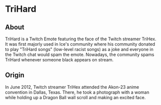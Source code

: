 # TriHard

## About
TriHard is a Twitch Emote featuring the face of the Twitch streamer TriHex. It was first majorly used in Ice's community where his community donated to play "TriHard songs" (low-level racist songs) as a joke and everyone in the Twitch chat would spam the emote. Nowadays, the community spams TriHard whenever someone black appears on stream.

## Origin
In June 2012, Twitch streamer TriHex attended the Akon-23 anime convention in Dallas, Texas. There, he took a photograph with a woman while holding up a Dragon Ball wall scroll and making an excited face.